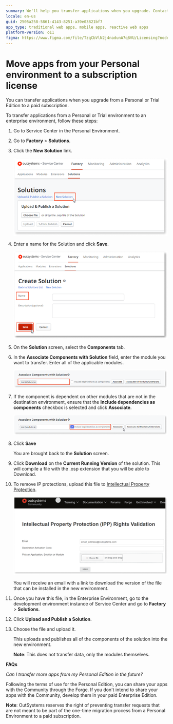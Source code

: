 ```yaml
---
summary: We'll help you transfer applications when you upgrade. Contact your account manager for help in getting this process started.
locale: en-us
guid: 2505a258-5861-4143-8251-a39e03821bf7
app_type: traditional web apps, mobile apps, reactive web apps
platform-version: o11
figma: https://www.figma.com/file/TzqCbVlN2j4nadunA7q8VU/Licensing?node-id=0:1
---
```


# Move apps from your Personal environment to a subscription license

You can transfer applications when you upgrade from a Personal or Trial Edition to a paid subscription.

To transfer applications from a Personal or Trial environment to an enterprise environment, follow these steps:

1. Go to Service Center in the Personal Environment.  

1. Go to **Factory** > **Solutions**.

1. Click the **New Solution** link.

    ![Screenshot of the Service Center showing the Solutions tab with a highlighted 'New Solution' link.](images/moveapp-solutions-sc.png "Service Center Solutions Screen")

1. Enter a name for the Solution and click **Save**.

    ![Screenshot of the 'Create Solution' form in Service Center with fields for Name and Description and a highlighted 'Save' button.](images/moveapp-createsol-sc.png "Create New Solution Form")

1. On the **Solution** screen, select the **Components** tab.

1. In the **Associate Components with Solution** field, enter the module you want to transfer. Enter all of the applicable modules.

    ![Screenshot of the 'Associate Components with Solution' section in Service Center with a field to enter the module name.](images/moveapp-associate-sc.png "Associate Components with Solution")

1. If the component is dependent on other modules that are not in the destination environment, ensure that the **Include dependencies as components** checkbox is selected and click **Associate**.

    ![Screenshot showing the option to 'Include dependencies as components' checked in the 'Associate Components with Solution' section.](images/moveapp-include-dep-sc.png "Include Dependencies Option")

1.  Click **Save** 

    You are brought back to the **Solution** screen.

1. Click **Download** on the **Current Running Version** of the solution. This will compile a file with the .osp extension that you will be able to Download.

1. To remove IP protections, upload this file to [Intellectual Property Protection](https://www.outsystems.com/IPP). 

    ![Screenshot of the Intellectual Property Protection (IPP) Rights Validation page with fields for Email, Destination Activation Code, and file upload.](images/moveapp-ipp.png "Intellectual Property Protection Rights Validation")

    You will receive an email with a link to download the version of the file that can be installed in the new environment.

1. Once you have this file, in the Enterprise Environment, go to the development environment instance of Service Center and go to **Factory** > **Solutions**.

1.  Click **Upload and Publish a Solution**. 

1.  Choose the file and upload it. 

    This uploads and publishes all of the components of the solution into the new environment.

    **Note**: This does not transfer data, only the modules themselves.

**FAQs**

*Can I transfer more apps from my Personal Edition in the future?*

Following the terms of use for the Personal Edition, you can share your apps with the Community through the Forge. If you don't intend to share your apps with the Community, develop them in your paid Enterprise Edition. 

**Note**: OutSystems reserves the right of preventing transfer requests that are not meant to be part of the one-time migration process from a Personal Environment to a paid subscription.
